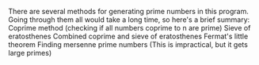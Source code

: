 There are several methods for generating prime numbers in this program. Going through them all would take a long time, so here's a brief summary:
Coprime method (checking if all numbers coprime to n are prime)
Sieve of eratosthenes
Combined coprime and sieve of eratosthenes
Fermat's little theorem
Finding mersenne prime numbers (This is impractical, but it gets large primes)
